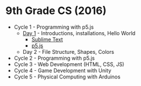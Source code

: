 # 9th Grade CS (2016)

* Cycle 1 - Programming with p5.js
  * [Day 1](/tree/master/Classwork/2016-11-10) - Introductions, installations, Hello World
    * [Sublime Text](https://www.sublimetext.com/)
    * [p5.js](https://p5js.org/)
  * Day 2 - File Structure, Shapes, Colors
* Cycle 2 - Programming with p5.js
* Cycle 3 - Web Development (HTML, CSS, JS)
* Cycle 4 - Game Development with Unity
* Cycle 5 - Physical Computing with Arduinos